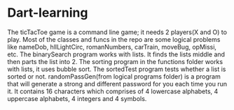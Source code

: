 # Dart-learning

The ticTacToe game is a command line game; it needs 2 players(X and O) to play. Most of the classes and funcs in the repo are some logical problems like nameDob, hllLightCirc, romanNumbers, carTrain, moveBug, opMissi, etc. 
The binarySearch program works with lists. It finds the lists middle and then parts the list into 2. 
The sorting program in the functions folder works with lists, it uses bubble sort. The sortedTest program 
tests whether a list is sorted or not. 
randomPassGen(from logical programs folder) is a program that will generate a strong and different password for you each time you run it. 
It contains 16 characters which comprises of 4 lowercase alphabets, 4 uppercase alphabets, 4 integers and 4 symbols. 